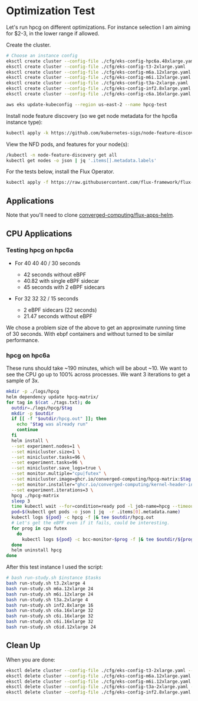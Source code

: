 # Optimization Test

Let's run hpcg on different optimizations. For instance selection I am aiming for $2-3, in the lower range if allowed.

Create the cluster.

```bash
# Choose an instance config
eksctl create cluster --config-file ./cfg/eks-config-hpc6a.48xlarge.yaml
eksctl create cluster --config-file ./cfg/eks-config-t3-2xlarge.yaml
eksctl create cluster --config-file ./cfg/eks-config-m6a.12xlarge.yaml
eksctl create cluster --config-file ./cfg/eks-config-m6i.12xlarge.yaml
eksctl create cluster --config-file ./cfg/eks-config-t3a-2xlarge.yaml
eksctl create cluster --config-file ./cfg/eks-config-inf2.8xlarge.yaml
eksctl create cluster --config-file ./cfg/eks-config-c6a.16xlarge.yaml

aws eks update-kubeconfig --region us-east-2 --name hpcg-test
```

Install node feature discovery (so we get node metadata for the hpc6a instance type):

```bash
kubectl apply -k https://github.com/kubernetes-sigs/node-feature-discovery/deployment/overlays/default?ref=v0.17.3
```

View the NFD pods, and features for your node(s):

```bash
/kubectl -n node-feature-discovery get all
kubectl get nodes -o json | jq '.items[].metadata.labels'
```

For the tests below, install the Flux Operator.

```bash
kubectl apply -f https://raw.githubusercontent.com/flux-framework/flux-operator/refs/heads/main/examples/dist/flux-operator.yaml
```

## Applications

Note that you'll need to clone [converged-computing/flux-apps-helm](https://github.com/converged-computing/flux-apps-helm).

## CPU Applications

### Testing hpcg on hpc6a

- For 40 40 40 / 30 seconds
  - 42 seconds without eBPF
  - 40.82 with single eBPF sidecar
  - 45 seconds with 2 eBPF sidecars

- For 32 32 32 / 15 seconds
  - 2 eBPF sidecars (22 seconds)
  - 21.47 seconds without eBPF

We chose a problem size of the above to get an approximate running time of 30 seconds. With ebpf containers and without turned to be similar performance.

### hpcg on hpc6a

These runs should take ~190 minutes, which will be about ~10. We want to see the CPU go up to 100% across processes. We want 3 iterations to get a sample of 3x.

```bash
mkdir -p ./logs/hpcg
helm dependency update hpcg-matrix/
for tag in $(cat ./tags.txt); do
  outdir=./logs/hpcg/$tag
  mkdir -p $outdir
  if [[ -f "$outdir/hpcg.out" ]]; then
    echo "$tag was already run"
    continue
  fi
  helm install \
  --set experiment.nodes=1 \
  --set minicluster.size=1 \
  --set minicluster.tasks=96 \
  --set experiment.tasks=96 \
  --set minicluster.save_logs=true \
  --set monitor.multiple="cpu|futex" \
  --set minicluster.image=ghcr.io/converged-computing/hpcg-matrix:$tag \
  --set monitor.installer="ghcr.io/converged-computing/kernel-header-installer:fedora43" \
  --set experiment.iterations=3 \
  hpcg ./hpcg-matrix
  sleep 3
  time kubectl wait --for=condition=ready pod -l job-name=hpcg --timeout=600s
  pod=$(kubectl get pods -o json | jq  -r .items[0].metadata.name)
  kubectl logs ${pod} -c hpcg -f |& tee $outdir/hpcg.out
  # Let's get the eBPF even if it fails, could be interesting.
  for prog in cpu futex
    do
      kubectl logs ${pod} -c bcc-monitor-$prog -f |& tee $outdir/${prog}.out    
  done
  helm uninstall hpcg
done
```

After this test instance I used the script:

```bash
# bash run-study.sh $instance $tasks
bash run-study.sh t3.2xlarge 4
bash run-study.sh m6a.12xlarge 24
bash run-study.sh m6i.12xlarge 24
bash run-study.sh t3a.2xlarge 4
bash run-study.sh inf2.8xlarge 16
bash run-study.sh c6a.16xlarge 32
bash run-study.sh c6i.16xlarge 32
bash run-study.sh c6i.16xlarge 32
bash run-study.sh c6id.12xlarge 24
```

## Clean Up

When you are done:

```bash
eksctl delete cluster --config-file ./cfg/eks-config-t3-2xlarge.yaml --wait
eksctl delete cluster --config-file ./cfg/eks-config-m6a.12xlarge.yaml --wait
eksctl delete cluster --config-file ./cfg/eks-config-m6i.12xlarge.yaml --wait
eksctl delete cluster --config-file ./cfg/eks-config-t3a-2xlarge.yaml --wait
eksctl delete cluster --config-file ./cfg/eks-config-inf2.8xlarge.yaml --wait
```
